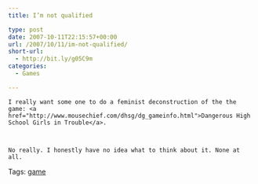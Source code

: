 ```yaml
---
title: I’m not qualified

type: post
date: 2007-10-11T22:15:57+00:00
url: /2007/10/11/im-not-qualified/
short-url:
  - http://bit.ly/g05C9m
categories:
  - Games

---
```

<div class='microid-mailto+http:sha1:828f2a1f39281382e685fbd2fb1f693745226fc1'>
  
    I really want some one to do a feminist deconstruction of the the game: <a href="http://www.mousechief.com/dhsg/dg_gameinfo.html">Dangerous High School Girls in Trouble</a>.
  
  
  
    No really. I honestly have no idea what to think about it. None at all.
  
</div>

<div class="st-post-tags">
  Tags: <a href="http://www.cavort.org/tag/game/" title="game" rel="tag">game</a><br />
</div>